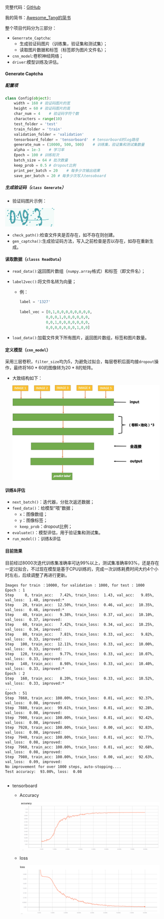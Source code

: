 完整代码：[GitHub](https://github.com/AwesomeTang/Captcha_CNN)

我的简书：[Awesome_Tang的简书](https://www.jianshu.com/u/27c6d3dbb54f)

整个项目代码分为三部分：

* `Generrate_Captcha`:
  * 生成验证码图片（训练集，验证集和测试集）；
  * 读取图片数据和标签（标签即为图片文件名）；
* `cnn_model`:卷积神经网络；
* `driver`:模型训练及评估。

#### Generate Captcha

##### 配置项

```python
class Config(object):
    width = 160 # 验证码图片的宽
    height = 60 # 验证码图片的高
    char_num = 4    # 验证码字符个数
    characters = range(10)
    test_folder = 'test'
    train_folder = 'train'
    validation_folder = 'validation'
    tensorboard_folder = 'tensorboard'  # tensorboard的log路径
    generate_num = (10000, 500, 500)    # 训练集，验证集和测试集数量
    alpha = 1e-3    # 学习率
    Epoch = 100 # 训练轮次
    batch_size = 64 # 批次数量
    keep_prob = 0.5 # dropout比例
    print_per_batch = 20    # 每多少次输出结果
    save_per_batch = 20	# 每多少次写入tensoboard

```

##### 生成验证码（`class Generate`）

* 验证码图片示例：

![0193](https://github.com/AwesomeTang/Captcha_CNN/blob/master/images/0193.jpg)

* `check_path()`:检查文件夹是否存在，如不存在则创建。
* `gen_captcha()`:生成验证码方法，写入之前检查是否以存在，如存在重新生成。

#### 读取数据（`classs ReadData`）

* `read_data()`:返回图片数组（`numpy.array`格式）和标签（即文件名）；

* `label2vec()`:将文件名转为向量；

  * 例：

    ```python
    label = '1327'
    
    label_vec = [0,1,0,0,0,0,0,0,0,0,
    		    0,0,0,1,0,0,0,0,0,0,
    		    0,0,1,0,0,0,0,0,0,0,
    		    0,0,0,0,0,0,0,1,0,0]
    ```

* `load_data()`:加载文件夹下所有图片，返回图片数组，标签和图片数量。

#### 定义模型（`cnn_model`）

采用三层卷积，`filter_size`均为5，为避免过拟合，每层卷积后面均接`dropout`操作，最终将$160*60$的图像转为$20*8$的矩阵。

* 大致结构如下：

  ![整体结构](https://github.com/AwesomeTang/Captcha_CNN/blob/master/images/image-20190113153215388.png)

#### 训练&评估

* `next_batch()`：迭代器，分批次返还数据；
* `feed_data()`：给模型“喂”数据；
  * `x`：图像数组；
  * `y`：图像标签；
  * `keep_prob`：dropout比例；
* `evaluate()`：模型评估，用于验证集和测试集。
* `run_model()`：训练&评估

#### 目前效果

目前经过8000次迭代训练集准确率可达99%以上，测试集准确率93%，还是存在一定过拟合，不过现在模型是基于CPU训练的，完成一次训练耗费时间大约4个小时左右，后续调整了再进行更新。

```
Images for train ：10000, for validation : 1000, for test : 1000
Epoch : 1
Step     0, train_acc:   7.42%, train_loss:  1.43, val_acc:   9.85%, val_loss:  1.40, improved:*  
Step    20, train_acc:  12.50%, train_loss:  0.46, val_acc:  10.35%, val_loss:  0.46, improved:*  
Step    40, train_acc:   9.38%, train_loss:  0.37, val_acc:  10.10%, val_loss:  0.37, improved:   
Step    60, train_acc:   7.42%, train_loss:  0.34, val_acc:  10.25%, val_loss:  0.34, improved:   
Step    80, train_acc:   7.81%, train_loss:  0.33, val_acc:   9.82%, val_loss:  0.33, improved:   
Step   100, train_acc:  12.11%, train_loss:  0.33, val_acc:  10.00%, val_loss:  0.33, improved:   
Step   120, train_acc:   9.77%, train_loss:  0.33, val_acc:  10.07%, val_loss:  0.33, improved:   
Step   140, train_acc:   8.98%, train_loss:  0.33, val_acc:  10.40%, val_loss:  0.33, improved:*  
Epoch : 2
Step   160, train_acc:   8.20%, train_loss:  0.33, val_acc:  10.52%, val_loss:  0.33, improved:*  
...
Epoch : 51
Step  7860, train_acc: 100.00%, train_loss:  0.01, val_acc:  92.37%, val_loss:  0.08, improved:   
Step  7880, train_acc:  99.61%, train_loss:  0.01, val_acc:  92.28%, val_loss:  0.08, improved:   
Step  7900, train_acc: 100.00%, train_loss:  0.01, val_acc:  92.42%, val_loss:  0.08, improved:   
Step  7920, train_acc: 100.00%, train_loss:  0.00, val_acc:  92.83%, val_loss:  0.08, improved:   
Step  7940, train_acc: 100.00%, train_loss:  0.01, val_acc:  92.77%, val_loss:  0.08, improved:   
Step  7960, train_acc: 100.00%, train_loss:  0.01, val_acc:  92.68%, val_loss:  0.08, improved:   
Step  7980, train_acc: 100.00%, train_loss:  0.00, val_acc:  92.63%, val_loss:  0.09, improved:   
No improvement for over 1000 steps, auto-stopping....
Test accuracy:  93.00%, loss:  0.08
           
```

* tensorboard

  * Accuracy

    ![accuracy](https://github.com/AwesomeTang/Captcha_CNN/blob/master/images/acc.png)

  * loss

    ![loss](https://github.com/AwesomeTang/Captcha_CNN/blob/master/images/loss.png)

